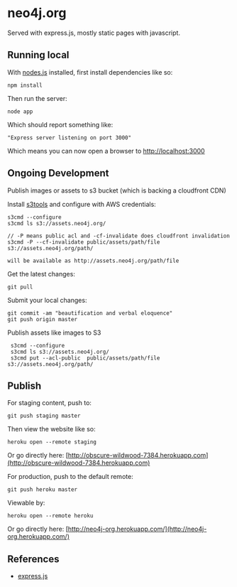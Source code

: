 neo4j.org
=========

Served with express.js, mostly static pages with javascript. 

Running local
-------------

With [nodes.js](http://nodejs.org) installed, first install dependencies like so:

    npm install

Then run the server:

    node app

Which should report something like:

    "Express server listening on port 3000"

Which means you can now open a browser to [http://localhost:3000](http://localhost:3000)

Ongoing Development
-------------------

Publish images or assets to s3 bucket (which is backing a cloudfront CDN)

Install [s3tools](http://s3tools.org/s3cmd) and configure with AWS credentials:

    s3cmd --configure
    s3cmd ls s3://assets.neo4j.org/

    // -P means public acl and -cf-invalidate does cloudfront invalidation
    s3cmd -P --cf-invalidate public/assets/path/file s3://assets.neo4j.org/path/

    will be available as http://assets.neo4j.org/path/file

Get the latest changes:

    git pull

Submit your local changes:

    git commit -am "beautification and verbal eloquence"
    git push origin master
    
Publish assets like images to S3

     s3cmd --configure
     s3cmd ls s3://assets.neo4j.org/
     s3cmd put --acl-public  public/assets/path/file s3://assets.neo4j.org/path/

Publish
-------

For staging content, push to:

    git push staging master

Then view the website like so:

    heroku open --remote staging

Or go directly here: [http://obscure-wildwood-7384.herokuapp.com](http://obscure-wildwood-7384.herokuapp.com)


For production, push to the default remote:

    git push heroku master

Viewable by:

    heroku open --remote heroku

Or go directly here: [http://neo4j-org.herokuapp.com/](http://neo4j-org.herokuapp.com/)

References
----------

* [express.js](http://expressjs.com)
